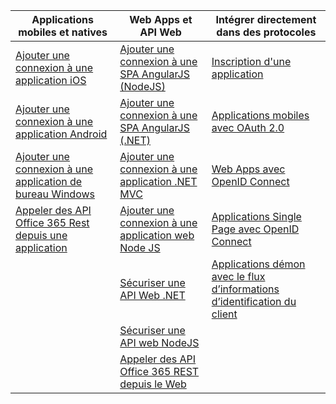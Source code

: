| Applications mobiles et natives | Web Apps et API Web | Intégrer directement dans des protocoles |
| ----------------------- | ------------------------------- | --------------------- |
| [Ajouter une connexion à une application iOS](active-directory-v2-devquickstarts-ios.md) | [Ajouter une connexion à une SPA AngularJS (NodeJS)](active-directory-v2-devquickstarts-angular-node.md) | [Inscription d'une application](active-directory-v2-app-registration.md) |
| [Ajouter une connexion à une application Android](active-directory-v2-devquickstarts-android.md) | [Ajouter une connexion à une SPA AngularJS (.NET)](active-directory-v2-devquickstarts-angular-dotnet.md) | [Applications mobiles avec OAuth 2.0](active-directory-v2-protocols-oauth-code.md) |
| [Ajouter une connexion à une application de bureau Windows](active-directory-v2-devquickstarts-wpf.md) | [Ajouter une connexion à une application .NET MVC](active-directory-v2-devquickstarts-dotnet-web.md) | [Web Apps avec OpenID Connect](active-directory-v2-protocols-oidc.md) |
| [Appeler des API Office 365 Rest depuis une application](https://msdn.microsoft.com/office/office365/howto/authenticate-Office-365-APIs-using-v2) | [Ajouter une connexion à une application web Node JS](active-directory-v2-devquickstarts-node-web.md) | [Applications Single Page avec OpenID Connect](active-directory-v2-protocols-implicit.md)
| | [Sécuriser une API Web .NET](active-directory-v2-devquickstarts-dotnet-api.md) | [Applications démon avec le flux d’informations d’identification du client](active-directory-v2-protocols-oauth-client-creds.md) |
| | [Sécuriser une API web NodeJS](active-directory-v2-devquickstarts-node-api.md) |
| | [Appeler des API Office 365 REST depuis le Web](https://msdn.microsoft.com/office/office365/howto/authenticate-Office-365-APIs-using-v2) |

<!---HONumber=AcomDC_0928_2016-->